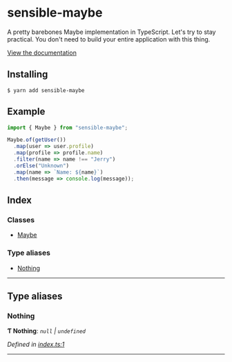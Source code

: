 
sensible-maybe
==============

A pretty barebones Maybe implementation in TypeScript. Let's try to stay practical. You don't need to build your entire application with this thing.

[View the documentation](docs/README.md)

Installing
----------

```
$ yarn add sensible-maybe
```

Example
-------

```typescript
import { Maybe } from "sensible-maybe";

Maybe.of(getUser())
  .map(user => user.profile)
  .map(profile => profile.name)
  .filter(name => name !== "Jerry")
  .orElse("Unknown")
  .map(name => `Name: ${name}`)
  .then(message => console.log(message));
```

## Index

### Classes

* [Maybe](classes/maybe.md)

### Type aliases

* [Nothing](#nothing)

---

## Type aliases

<a id="nothing"></a>

###  Nothing

**Ƭ Nothing**: *`null` \| `undefined`*

*Defined in [index.ts:1](https://github.com/rzane/maybe/blob/624e8fb/src/index.ts#L1)*

___

